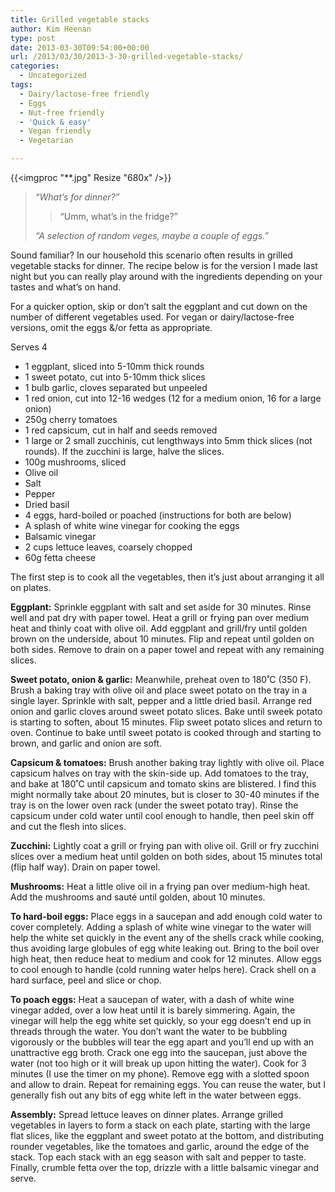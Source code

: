```yaml
---
title: Grilled vegetable stacks
author: Kim Heenan
type: post
date: 2013-03-30T09:54:00+00:00
url: /2013/03/30/2013-3-30-grilled-vegetable-stacks/
categories:
  - Uncategorized
tags:
  - Dairy/lactose-free friendly
  - Eggs
  - Nut-free friendly
  - 'Quick & easy'
  - Vegan friendly
  - Vegetarian

---
```


{{<imgproc "**.jpg" Resize "680x" />}}

> _“What’s for dinner?”_
>
> > “Umm, what’s in the fridge?”
>
> _“A selection of random veges, maybe a couple of eggs.”_

Sound familiar? In our household this scenario often results in grilled vegetable stacks for dinner. The recipe below is for the version I made last night but you can really play around with the ingredients depending on your tastes and what’s on hand.

<!--more-->

For a quicker option, skip or don’t salt the eggplant and cut down on the number of different vegetables used. For vegan or dairy/lactose-free versions, omit the eggs &/or fetta as appropriate.

Serves 4

  * 1 eggplant, sliced into 5-10mm thick rounds
  * 1 sweet potato, cut into 5-10mm thick slices
  * 1 bulb garlic, cloves separated but unpeeled
  * 1 red onion, cut into 12-16 wedges (12 for a medium onion, 16 for a large onion)
  * 250g cherry tomatoes
  * 1 red capsicum, cut in half and seeds removed
  * 1 large or 2 small zucchinis, cut lengthways into 5mm thick slices (not rounds). If the zucchini is large, halve the slices.
  * 100g mushrooms, sliced
  * Olive oil
  * Salt
  * Pepper
  * Dried basil
  * 4 eggs, hard-boiled or poached (instructions for both are below)
  * A splash of white wine vinegar for cooking the eggs
  * Balsamic vinegar
  * 2 cups lettuce leaves, coarsely chopped
  * 60g fetta cheese

The first step is to cook all the vegetables, then it’s just about arranging it all on plates.

**Eggplant:** Sprinkle eggplant with salt and set aside for 30 minutes. Rinse well and pat dry with paper towel. Heat a grill or frying pan over medium heat and thinly coat with olive oil. Add eggplant and grill/fry until golden brown on the underside, about 10 minutes. Flip and repeat until golden on both sides. Remove to drain on a paper towel and repeat with any remaining slices.

**Sweet potato, onion & garlic:** Meanwhile, preheat oven to 180˚C (350 F). Brush a baking tray with olive oil and place sweet potato on the tray in a single layer. Sprinkle with salt, pepper and a little dried basil. Arrange red onion and garlic cloves around sweet potato slices. Bake until sweek potato is starting to soften, about 15 minutes. Flip sweet potato slices and return to oven. Continue to bake until sweet potato is cooked through and starting to brown, and garlic and onion are soft.

**Capsicum & tomatoes:** Brush another baking tray lightly with olive oil. Place capsicum halves on tray with the skin-side up. Add tomatoes to the tray, and bake at 180˚C until capsicum and tomato skins are blistered. I find this might normally take about 20 minutes, but is closer to 30-40 minutes if the tray is on the lower oven rack (under the sweet potato tray). Rinse the capsicum under cold water until cool enough to handle, then peel skin off and cut the flesh into slices.

**Zucchini:** Lightly coat a grill or frying pan with olive oil. Grill or fry zucchini slices over a medium heat until golden on both sides, about 15 minutes total (flip half way). Drain on paper towel.

**Mushrooms:** Heat a little olive oil in a frying pan over medium-high heat. Add the mushrooms and sauté until golden, about 10 minutes.

**To hard-boil eggs:** Place eggs in a saucepan and add enough cold water to cover completely. Adding a splash of white wine vinegar to the water will help the white set quickly in the event any of the shells crack while cooking, thus avoiding large globules of egg white leaking out. Bring to the boil over high heat, then reduce heat to medium and cook for 12 minutes. Allow eggs to cool enough to handle (cold running water helps here). Crack shell on a hard surface, peel and slice or chop.

**To poach eggs:** Heat a saucepan of water, with a dash of white wine vinegar added, over a low heat until it is barely simmering. Again, the vinegar will help the egg white set quickly, so your egg doesn’t end up in threads through the water. You don’t want the water to be bubbling vigorously or the bubbles will tear the egg apart and you’ll end up with an unattractive egg broth. Crack one egg into the saucepan, just above the water (not too high or it will break up upon hitting the water). Cook for 3 minutes (I use the timer on my phone). Remove egg with a slotted spoon and allow to drain. Repeat for remaining eggs. You can reuse the water, but I generally fish out any bits of egg white left in the water between eggs.

**Assembly:** Spread lettuce leaves on dinner plates. Arrange grilled vegetables in layers to form a stack on each plate, starting with the large flat slices, like the eggplant and sweet potato at the bottom, and distributing rounder vegetables, like the tomatoes and garlic, around the edge of the stack. Top each stack with an egg season with salt and pepper to taste. Finally, crumble fetta over the top, drizzle with a little balsamic vinegar and serve.

